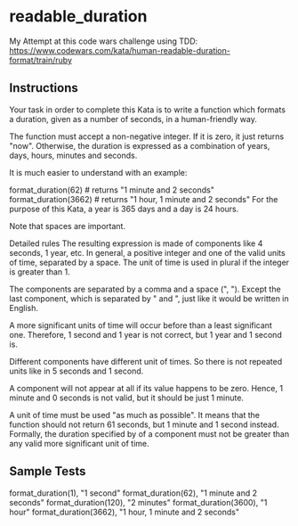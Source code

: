 # readable_duration

My Attempt at this code wars challenge using TDD:
https://www.codewars.com/kata/human-readable-duration-format/train/ruby


## Instructions

Your task in order to complete this Kata is to write a function which formats a
duration, given as a number of seconds, in a human-friendly way.

The function must accept a non-negative integer. If it is zero, it just returns
 "now". Otherwise, the duration is expressed as a combination of years,
  days, hours, minutes and seconds.

It is much easier to understand with an example:

format_duration(62)    # returns "1 minute and 2 seconds"
format_duration(3662)  # returns "1 hour, 1 minute and 2 seconds"
For the purpose of this Kata, a year is 365 days and a day is 24 hours.

Note that spaces are important.

Detailed rules
The resulting expression is made of components like 4 seconds, 1 year, etc.
In general, a positive integer and one of the valid units of time, separated
 by a space. The unit of time is used in plural if the integer is greater than 1.

The components are separated by a comma and a space (", ").
Except the last component, which is separated by " and ",
just like it would be written in English.

A more significant units of time will occur before than a least significant one.
Therefore, 1 second and 1 year is not correct, but 1 year and 1 second is.

Different components have different unit of times. So there is not repeated
units like in 5 seconds and 1 second.

A component will not appear at all if its value happens to be zero.
Hence, 1 minute and 0 seconds is not valid, but it should be just 1 minute.

A unit of time must be used "as much as possible". It means that the function
should not return 61 seconds, but 1 minute and 1 second instead.
Formally, the duration specified by of a component must not be greater
than any valid more significant unit of time.

## Sample Tests
format_duration(1), "1 second"
format_duration(62), "1 minute and 2 seconds"
format_duration(120), "2 minutes"
format_duration(3600), "1 hour"
format_duration(3662), "1 hour, 1 minute and 2 seconds"
